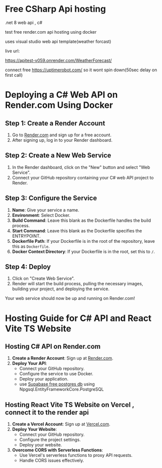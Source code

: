 # Free CSharp Api hosting 
.net 8 web api , c#

test free render.com
api hosting using docker

uses visual studio web api template(weather forcast)

live url:

https://apitest-v059.onrender.com/WeatherForecast/


 connect free
https://uptimerobot.com/
so it wont spin down(50sec delay on first call)


# Deploying a C# Web API on Render.com Using Docker

## Step 1: Create a Render Account

1. Go to [Render.com](https://render.com/) and sign up for a free account.
2. After signing up, log in to your Render dashboard.

## Step 2: Create a New Web Service

1. In the Render dashboard, click on the "New" button and select "Web Service".
2. Connect your GitHub repository containing your C# web API project to Render.

## Step 3: Configure the Service

1. **Name**: Give your service a name.
2. **Environment**: Select Docker.
3. **Build Command**: Leave this blank as the Dockerfile handles the build process.
4. **Start Command**: Leave this blank as the Dockerfile specifies the ENTRYPOINT.
5. **Dockerfile Path**: If your Dockerfile is in the root of the repository, leave this as `Dockerfile`.
6. **Docker Context Directory**: If your Dockerfile is in the root, set this to `/`.

## Step 4: Deploy

1. Click on "Create Web Service".
2. Render will start the build process, pulling the necessary images, building your project, and deploying the service.

Your web service should now be up and running on Render.com!


# Hosting Guide for C# API and React Vite TS Website

## Hosting C# API on Render.com

1. **Create a Render Account**: Sign up at [Render.com](https://render.com/).
2. **Deploy Your API**: 
    - Connect your GitHub repository.
    - Configure the service to use Docker.
    - Deploy your application.
    - use [Supabase free postgres db](https://supabase.com/)  using Npgsql.EntityFrameworkCore.PostgreSQL

## Hosting React Vite TS Website on Vercel , connect it to the render api

1. **Create a Vercel Account**: Sign up at [Vercel.com](https://vercel.com/).
2. **Deploy Your Website**: 
    - Connect your GitHub repository.
    - Configure the project settings.
    - Deploy your website.
3. **Overcome CORS with Serverless Functions**: 
    - Use Vercel's serverless functions to proxy API requests.
    - Handle CORS issues effectively.

